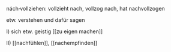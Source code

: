 nách·vollziehen: vollzieht nach, vollzog nach, hat nachvollzogen

etw. verstehen und dafür sagen

I) sich etw. geistig [[zu eigen machen]]

II) [[nachfühlen]], [[nachempfinden]]